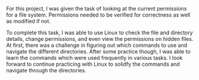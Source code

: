For this project, I was given the task of looking at the current permissions for a file system. Permissions needed to be verified for correctness as well as modified if not. 
 
To complete this task, I was able to use Linux to check the file and directory details, change permissions, and even view the permissions on hidden files. At first, there was a challenge in figuring out which commands to use and navigate the different directories. After some practice though, I was able to learn the commands which were used frequently in various tasks. I look forward to continue practicing with Linux to solidfy the commands and navigate through the directories.
